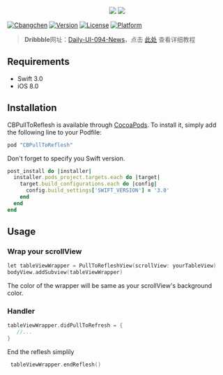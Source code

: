 <p align='center'>
  <img src='https://d13yacurqjgara.cloudfront.net/users/141880/screenshots/2542648/dailyui-094.gif'>
  <img src='https://ww2.sinaimg.cn/large/006y8lVagw1fblmfrhb5oj30m505k0t4.jpg'>
  
[![Cbangchen](https://img.shields.io/badge/cbangchen-iOS-yellow.svg)](http://cbangchen.com)
[![Version](https://img.shields.io/cocoapods/v/CBPullToReflesh.svg?style=flat)](http://cocoapods.org/pods/CBPullToReflesh)
[![License](https://img.shields.io/cocoapods/l/CBPullToReflesh.svg?style=flat)](http://cocoapods.org/pods/CBPullToReflesh)
[![Platform](https://img.shields.io/cocoapods/p/CBPullToReflesh.svg?style=flat)](http://cocoapods.org/pods/CBPullToReflesh)

> **Dribbble**网址：[Daily-UI-094-News](https://dribbble.com/shots/2542648-Daily-UI-094-News)，点击 [此处](https://github.com/cbangchen/CBPullToReflesh/wiki) 查看详细教程

## Requirements 

- Swift 3.0
- iOS 8.0

## Installation 

CBPullToReflesh is available through [CocoaPods](http://cocoapods.org). To install
it, simply add the following line to your Podfile:

```ruby
pod "CBPullToReflesh"
```
Don't forget to specify you Swift version.

```ruby
post_install do |installer|
  installer.pods_project.targets.each do |target|
    target.build_configurations.each do |config|
      config.build_settings['SWIFT_VERSION'] = '3.0'
    end
  end
end
```

## Usage

### Wrap your scrollView

``` Objective-C
let tableViewWrapper = PullToRefleshView(scrollView: yourTableView)
bodyView.addSubview(tableViewWrapper)
```

The color of the wrapper will be same as your scrollView's background color.


### Handler

``` Objective-C
tableViewWrapper.didPullToRefresh = {
   //...
}

```

End the reflesh simplily 

```Objective-C
 tableViewWrapper.endReflesh()
```


